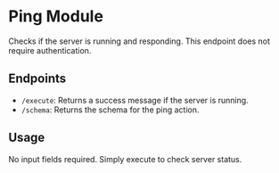# Ping Module

Checks if the server is running and responding. This endpoint does not require authentication.

## Endpoints
- `/execute`: Returns a success message if the server is running.
- `/schema`: Returns the schema for the ping action.

## Usage
No input fields required. Simply execute to check server status.
